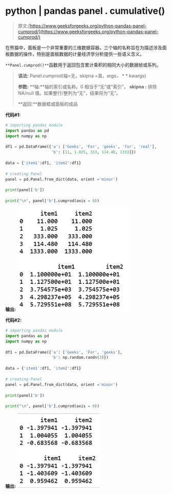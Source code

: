 # python | pandas panel . cumulative()

> 原文:[https://www.geeksforgeeks.org/python-pandas-panel-cumprod/](https://www.geeksforgeeks.org/python-pandas-panel-cumprod/)

在熊猫中，面板是一个非常重要的三维数据容器。三个轴的名称旨在为描述涉及面板数据的操作，特别是面板数据的计量经济学分析提供一些语义含义。

`**Panel.cumprod()**`函数用于返回包含累计乘积的相同大小的数据帧或系列。

> **语法:** Panel.cumprod(轴=无，skipna =真，*args，* * * kwargs)
> 
> **参数:**
> **轴:**轴的索引或名称。0 相当于“无”或“索引”。
> **skipna :** 排除 NA/null 值。如果整行/整列为“无”，结果将为“无”。
> 
> **返回:**数据框或面板的成品

**代码#1:**

```py
# importing pandas module 
import pandas as pd 
import numpy as np

df1 = pd.DataFrame({'a': ['Geeks', 'For', 'geeks', 'for', 'real'], 
                    'b': [11, 1.025, 333, 114.48, 1333]})

data = {'item1':df1, 'item2':df1}

# creating Panel 
panel = pd.Panel.from_dict(data, orient ='minor')

print(panel['b'])

print("\n", panel['b'].cumprod(axis = 0))
```

**输出:**
![](img/6a1d045867a9a42779b9c24c11e3570b.png)

**代码#2:**

```py
# importing pandas module 
import pandas as pd 
import numpy as np

df1 = pd.DataFrame({'a': ['Geeks', 'For', 'geeks'], 
                    'b': np.random.randn(3)})

data = {'item1':df1, 'item2':df1}

# creating Panel 
panel = pd.Panel.from_dict(data, orient ='minor')

print(panel['b'])

print("\n", panel['b'].cumprod(axis = 0))
```

**输出:**
![](img/8c98d96a324fd426e47aab3e1fbc80e7.png)